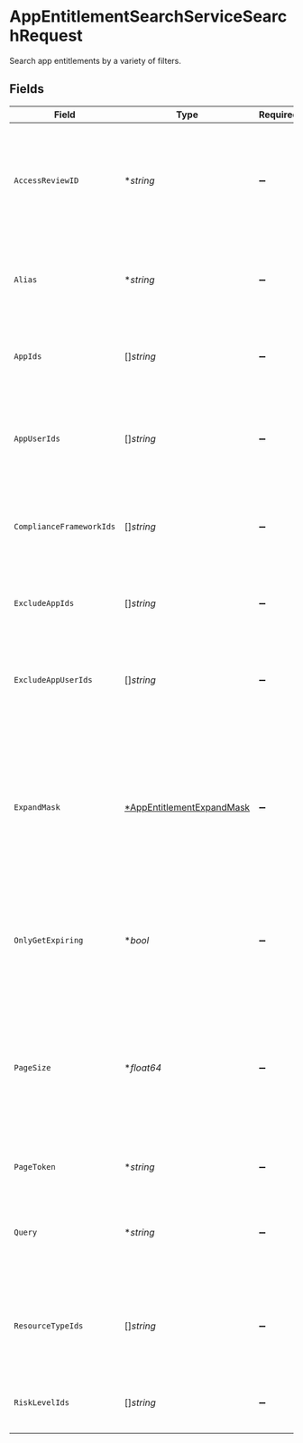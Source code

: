# AppEntitlementSearchServiceSearchRequest

Search app entitlements by a variety of filters.


## Fields

| Field                                                                                                                                  | Type                                                                                                                                   | Required                                                                                                                               | Description                                                                                                                            |
| -------------------------------------------------------------------------------------------------------------------------------------- | -------------------------------------------------------------------------------------------------------------------------------------- | -------------------------------------------------------------------------------------------------------------------------------------- | -------------------------------------------------------------------------------------------------------------------------------------- |
| `AccessReviewID`                                                                                                                       | **string*                                                                                                                              | :heavy_minus_sign:                                                                                                                     | Search for app entitlements that are being reviewed as part of this access review campaign.                                            |
| `Alias`                                                                                                                                | **string*                                                                                                                              | :heavy_minus_sign:                                                                                                                     | Search for app entitlements that have this alias (exact match).                                                                        |
| `AppIds`                                                                                                                               | []*string*                                                                                                                             | :heavy_minus_sign:                                                                                                                     | Search for app entitlements contained in any of these apps.                                                                            |
| `AppUserIds`                                                                                                                           | []*string*                                                                                                                             | :heavy_minus_sign:                                                                                                                     | Search for app entitlements that are granted to any of these app user ids.                                                             |
| `ComplianceFrameworkIds`                                                                                                               | []*string*                                                                                                                             | :heavy_minus_sign:                                                                                                                     | Search for app entitlements that are part of these compliace frameworks.                                                               |
| `ExcludeAppIds`                                                                                                                        | []*string*                                                                                                                             | :heavy_minus_sign:                                                                                                                     | Exclude app entitlements from the results that are in these app IDs.                                                                   |
| `ExcludeAppUserIds`                                                                                                                    | []*string*                                                                                                                             | :heavy_minus_sign:                                                                                                                     | Exclude app entitlements from the results that these app users have granted.                                                           |
| `ExpandMask`                                                                                                                           | [*AppEntitlementExpandMask](../../models/shared/appentitlementexpandmask.md)                                                           | :heavy_minus_sign:                                                                                                                     | The app entitlement expand mask allows the user to get additional information when getting responses containing app entitlement views. |
| `OnlyGetExpiring`                                                                                                                      | **bool*                                                                                                                                | :heavy_minus_sign:                                                                                                                     | Restrict results to only those who have expiring app entitlement user bindings.                                                        |
| `PageSize`                                                                                                                             | **float64*                                                                                                                             | :heavy_minus_sign:                                                                                                                     | The pageSize where 0 <= pageSize <= 100. Values < 10 will be set to 10. A value of 0 returns the default page size (currently 25)      |
| `PageToken`                                                                                                                            | **string*                                                                                                                              | :heavy_minus_sign:                                                                                                                     | The pageToken field.                                                                                                                   |
| `Query`                                                                                                                                | **string*                                                                                                                              | :heavy_minus_sign:                                                                                                                     | Query the app entitlements with a fuzzy search on display name and description.                                                        |
| `ResourceTypeIds`                                                                                                                      | []*string*                                                                                                                             | :heavy_minus_sign:                                                                                                                     | Search for app entitlements that are for items on these resource types.                                                                |
| `RiskLevelIds`                                                                                                                         | []*string*                                                                                                                             | :heavy_minus_sign:                                                                                                                     | Search for app entitlements with these risk levels.                                                                                    |